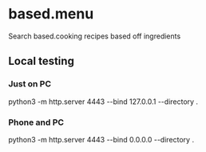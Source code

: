 # based.menu
Search based.cooking recipes based off ingredients

## Local testing

### Just on PC
python3 -m http.server 4443 --bind 127.0.0.1 --directory .

### Phone and PC
python3 -m http.server 4443 --bind 0.0.0.0 --directory .
